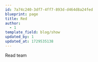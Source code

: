 ```yaml
---
id: 7a74c240-3df7-4ff7-893d-d464d8a24fed
blueprint: page
title: Red
author:
  - 1
template_field: blog/show
updated_by: 1
updated_at: 1729535138
---
```

Read team